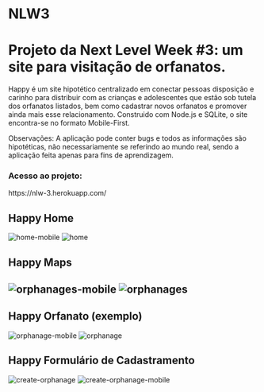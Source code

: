 # NLW3
<h1>Projeto da Next Level Week #3: um site para visitação de orfanatos.</h1>
  <p>Happy é um site hipotético centralizado em conectar pessoas disposição e carinho para distribuir com as crianças e adolescentes que estão sob tutela dos orfanatos listados, bem como cadastrar novos orfanatos e promover ainda mais esse relacionamento. Construido com Node.js e SQLite, o site encontra-se no formato Mobile-First.</p>
  <p>Observações: A aplicação pode conter bugs e todos as informações são hipotéticas, não necessariamente se referindo ao mundo real, sendo a aplicação feita apenas para fins de aprendizagem.</p>

<h3>Acesso ao projeto:</h3>
https://nlw-3.herokuapp.com/

<h2>Happy Home</h2>

![home-mobile](https://user-images.githubusercontent.com/42853022/97108239-fd02c280-16aa-11eb-886c-9313073ed80a.jpeg)
![home](https://user-images.githubusercontent.com/42853022/97107861-7d73f400-16a8-11eb-9f5e-1af40a32ec03.png)

<h2>Happy Maps<h2>

![orphanages-mobile](https://user-images.githubusercontent.com/42853022/97108247-0429d080-16ab-11eb-84b9-edf09f750bb5.jpeg)
![orphanages](https://user-images.githubusercontent.com/42853022/97107853-764ce600-16a8-11eb-8f22-ed58e171a9bf.png)

<h2>Happy Orfanato (exemplo)</h2>

![orphanage-mobile](https://user-images.githubusercontent.com/42853022/97108240-00964980-16ab-11eb-8618-899bf4add2cc.jpeg)
![orphanage](https://user-images.githubusercontent.com/42853022/97107857-78af4000-16a8-11eb-95ce-d5c4f50e9473.png)

<h2>Happy Formulário de Cadastramento</h2>

![create-orphanage](https://user-images.githubusercontent.com/42853022/97107851-7351f580-16a8-11eb-930e-21f23a5e5985.png)
![create-orphanage-mobile](https://user-images.githubusercontent.com/42853022/97108238-fa07d200-16aa-11eb-9cbe-d52ec6b0f2fa.jpeg)
